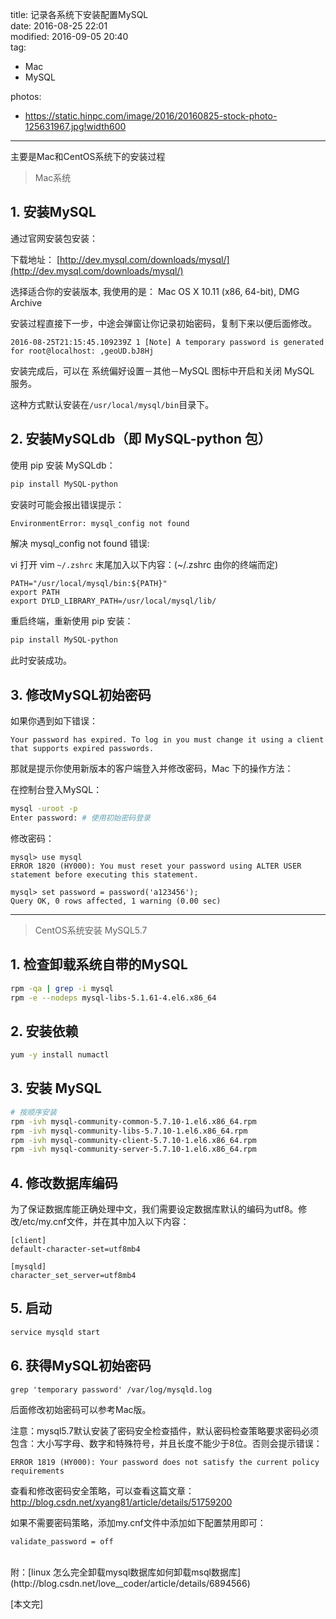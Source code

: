 title: 记录各系统下安装配置MySQL  
date: 2016-08-25 22:01  
modified: 2016-09-05 20:40  
tag:
 - Mac
 - MySQL

photos:
 - https://static.hinpc.com/image/2016/20160825-stock-photo-125631967.jpg!width600  

---

主要是Mac和CentOS系统下的安装过程

<!--more-->

> Mac系统

## 1. 安装MySQL

通过官网安装包安装：  

下载地址： [http://dev.mysql.com/downloads/mysql/](http://dev.mysql.com/downloads/mysql/)  

选择适合你的安装版本, 我使用的是： Mac OS X 10.11 (x86, 64-bit), DMG Archive  

安装过程直接下一步，中途会弹窗让你记录初始密码，复制下来以便后面修改。

```
2016-08-25T21:15:45.109239Z 1 [Note] A temporary password is generated for root@localhost: ,geoUD.bJ8Hj
```

安装完成后，可以在 系统偏好设置－其他－MySQL 图标中开启和关闭 MySQL 服务。

这种方式默认安装在`/usr/local/mysql/bin`目录下。

## 2. 安装MySQLdb（即 MySQL-python 包）

使用 pip 安装 MySQLdb：  

```bash
pip install MySQL-python
```

安装时可能会报出错误提示：

```bash
EnvironmentError: mysql_config not found
```

解决 mysql_config not found 错误:

vi 打开 vim `~/.zshrc` 末尾加入以下内容：(~/.zshrc 由你的终端而定)

```
PATH="/usr/local/mysql/bin:${PATH}"
export PATH
export DYLD_LIBRARY_PATH=/usr/local/mysql/lib/
```

重启终端，重新使用 pip 安装：

```bash
pip install MySQL-python
```

此时安装成功。

## 3. 修改MySQL初始密码

如果你遇到如下错误：

```
Your password has expired. To log in you must change it using a client that supports expired passwords.
```

那就是提示你使用新版本的客户端登入并修改密码，Mac 下的操作方法：

在控制台登入MySQL：

```bash
mysql -uroot -p
Enter password: # 使用初始密码登录
```
修改密码：

```
mysql> use mysql
ERROR 1820 (HY000): You must reset your password using ALTER USER statement before executing this statement.

mysql> set password = password('a123456');
Query OK, 0 rows affected, 1 warning (0.00 sec)
```

***

> CentOS系统安装 MySQL5.7

## 1. 检查卸载系统自带的MySQL

```sh
rpm -qa | grep -i mysql  
rpm -e --nodeps mysql-libs-5.1.61-4.el6.x86_64
```

## 2. 安装依赖
```sh
yum -y install numactl
```

## 3. 安装 MySQL  
```sh
# 按顺序安装
rpm -ivh mysql-community-common-5.7.10-1.el6.x86_64.rpm  
rpm -ivh mysql-community-libs-5.7.10-1.el6.x86_64.rpm  
rpm -ivh mysql-community-client-5.7.10-1.el6.x86_64.rpm  
rpm -ivh mysql-community-server-5.7.10-1.el6.x86_64.rpm  
```

## 4. 修改数据库编码
为了保证数据库能正确处理中文，我们需要设定数据库默认的编码为utf8。修改/etc/my.cnf文件，并在其中加入以下内容：
```
[client]  
default-character-set=utf8mb4  

[mysqld]  
character_set_server=utf8mb4  
```

## 5. 启动
```sh
service mysqld start  
```

## 6. 获得MySQL初始密码
```
grep 'temporary password' /var/log/mysqld.log
```

后面修改初始密码可以参考Mac版。

注意：mysql5.7默认安装了密码安全检查插件，默认密码检查策略要求密码必须包含：大小写字母、数字和特殊符号，并且长度不能少于8位。否则会提示错误：
```
ERROR 1819 (HY000): Your password does not satisfy the current policy requirements
```
查看和修改密码安全策略，可以查看这篇文章：
http://blog.csdn.net/xyang81/article/details/51759200

如果不需要密码策略，添加my.cnf文件中添加如下配置禁用即可：
```
validate_password = off
```

<br>
附：[linux 怎么完全卸载mysql数据库如何卸载msql数据库](http://blog.csdn.net/love__coder/article/details/6894566)

[本文完]
